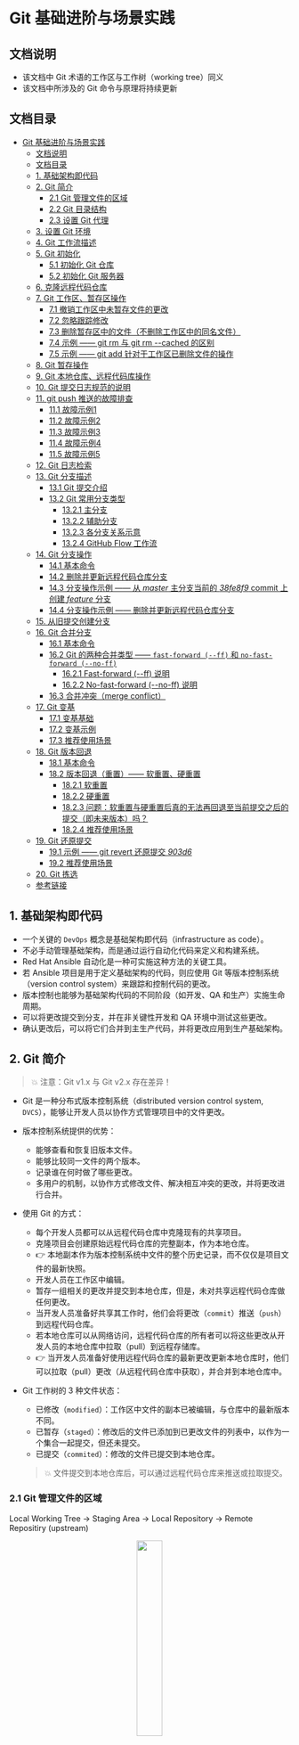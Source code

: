 # Git 基础进阶与场景实践

## 文档说明

- 该文档中 Git 术语的工作区与工作树（working tree）同义
- 该文档中所涉及的 Git 命令与原理将持续更新

## 文档目录

- [Git 基础进阶与场景实践](#git-基础进阶与场景实践)
  - [文档说明](#文档说明)
  - [文档目录](#文档目录)
  - [1. 基础架构即代码](#1-基础架构即代码)
  - [2. Git 简介](#2-git-简介)
    - [2.1 Git 管理文件的区域](#21-git-管理文件的区域)
    - [2.2 Git 目录结构](#22-git-目录结构)
    - [2.3 设置 Git 代理](#23-设置-git-代理)
  - [3. 设置 Git 环境](#3-设置-git-环境)
  - [4. Git 工作流描述](#4-git-工作流描述)
  - [5. Git 初始化](#5-git-初始化)
    - [5.1 初始化 Git 仓库](#51-初始化-git-仓库)
    - [5.2 初始化 Git 服务器](#52-初始化-git-服务器)
  - [6. 克隆远程代码仓库](#6-克隆远程代码仓库)
  - [7. Git 工作区、暂存区操作](#7-git-工作区暂存区操作)
    - [7.1 撤销工作区中未暂存文件的更改](#71-撤销工作区中未暂存文件的更改)
    - [7.2 忽略跟踪修改](#72-忽略跟踪修改)
    - [7.3 删除暂存区中的文件（不删除工作区中的同名文件）](#73-删除暂存区中的文件不删除工作区中的同名文件)
    - [7.4 示例 —— git rm 与 git rm --cached 的区别](#74-示例--git-rm-与-git-rm---cached-的区别)
    - [7.5 示例 —— git add 针对于工作区已删除文件的操作](#75-示例--git-add-针对于工作区已删除文件的操作)
  - [8. Git 暂存操作](#8-git-暂存操作)
  - [9. Git 本地仓库、远程代码库操作](#9-git-本地仓库远程代码库操作)
  - [10. Git 提交日志规范的说明](#10-git-提交日志规范的说明)
  - [11. git push 推送的故障排查](#11-git-push-推送的故障排查)
    - [11.1 故障示例1](#111-故障示例1)
    - [11.2 故障示例2](#112-故障示例2)
    - [11.3 故障示例3](#113-故障示例3)
    - [11.4 故障示例4](#114-故障示例4)
    - [11.5 故障示例5](#115-故障示例5)
  - [12. Git 日志检索](#12-git-日志检索)
  - [13. Git 分支描述](#13-git-分支描述)
    - [13.1 Git 提交介绍](#131-git-提交介绍)
    - [13.2 Git 常用分支类型](#132-git-常用分支类型)
      - [13.2.1 主分支](#1321-主分支)
      - [13.2.2 辅助分支](#1322-辅助分支)
      - [13.2.3 各分支关系示意](#1323-各分支关系示意)
      - [13.2.4 GitHub Flow 工作流](#1324-github-flow-工作流)
  - [14. Git 分支操作](#14-git-分支操作)
    - [14.1 基本命令](#141-基本命令)
    - [14.2 删除并更新远程代码仓库分支](#142-删除并更新远程代码仓库分支)
    - [14.3 分支操作示例 —— 从 *master* 主分支当前的 *38fe8f9* commit 上创建 *feature* 分支](#143-分支操作示例--从-master-主分支当前的-38fe8f9-commit-上创建-feature-分支)
    - [14.4 分支操作示例 —— 删除并更新远程代码仓库分支](#144-分支操作示例--删除并更新远程代码仓库分支)
  - [15. 从旧提交创建分支](#15-从旧提交创建分支)
  - [16. Git 合并分支](#16-git-合并分支)
    - [16.1 基本命令](#161-基本命令)
    - [16.2 Git 的两种合并类型 —— `fast-forward (--ff)` 和 `no-fast-forward (--no-ff)`](#162-git-的两种合并类型--fast-forward---ff-和-no-fast-forward---no-ff)
      - [16.2.1 Fast-forward (--ff) 说明](#1621-fast-forward---ff-说明)
      - [16.2.2 No-fast-forward (--no-ff) 说明](#1622-no-fast-forward---no-ff-说明)
    - [16.3 合并冲突（merge conflict）](#163-合并冲突merge-conflict)
  - [17. Git 变基](#17-git-变基)
    - [17.1 变基基础](#171-变基基础)
    - [17.2 变基示例](#172-变基示例)
    - [17.3 推荐使用场景](#173-推荐使用场景)
  - [18. Git 版本回退](#18-git-版本回退)
    - [18.1 基本命令](#181-基本命令)
    - [18.2 版本回退（重置）—— 软重置、硬重置](#182-版本回退重置-软重置硬重置)
      - [18.2.1 软重置](#1821-软重置)
      - [18.2.2 硬重置](#1822-硬重置)
      - [18.2.3 问题：软重置与硬重置后真的无法再回退至当前提交之后的提交（即未来版本）吗？](#1823-问题软重置与硬重置后真的无法再回退至当前提交之后的提交即未来版本吗)
      - [18.2.4 推荐使用场景](#1824-推荐使用场景)
  - [19. Git 还原提交](#19-git-还原提交)
    - [19.1 示例 —— git revert 还原提交 *903d6*](#191-示例--git-revert-还原提交-903d6)
    - [19.2 推荐使用场景](#192-推荐使用场景)
  - [20. Git 拣选](#20-git-拣选)
  - [参考链接](#参考链接)

## 1. 基础架构即代码

- 一个关键的 `DevOps` 概念是基础架构即代码（infrastructure as code）。
- 不必手动管理基础架构，而是通过运行自动化代码来定义和构建系统。
- Red Hat Ansible 自动化是一种可实施这种方法的关键工具。
- 若 Ansible 项目是用于定义基础架构的代码，则应使用 Git 等版本控制系统（version control system）来跟踪和控制代码的更改。
- 版本控制也能够为基础架构代码的不同阶段（如开发、QA 和生产）实施生命周期。
- 可以将更改提交到分支，并在非关键性开发和 QA 环境中测试这些更改。
- 确认更改后，可以将它们合并到主生产代码，并将更改应用到生产基础架构。

## 2. Git 简介

> 💥 注意：Git v1.x 与 Git v2.x 存在差异！

- Git 是一种分布式版本控制系统（distributed version control system, `DVCS`），能够让开发人员以协作方式管理项目中的文件更改。
- 版本控制系统提供的优势：
  - 能够查看和恢复旧版本文件。
  - 能够比较同一文件的两个版本。
  - 记录谁在何时做了哪些更改。
  - 多用户的机制，以协作方式修改文件、解决相互冲突的更改，并将更改进行合并。
- 使用 Git 的方式：
  - 每个开发⼈员都可以从远程代码仓库中克隆现有的共享项目。
  - 克隆项目会创建原始远程代码仓库的完整副本，作为本地仓库。
  - 👉 本地副本作为版本控制系统中文件的整个历史记录，而不仅仅是项目文件的最新快照。
  - 开发人员在工作区中编辑。
  - 暂存一组相关的更改并提交到本地仓库，但是，未对共享远程代码仓库做任何更改。
  - 当开发⼈员准备好共享其工作时，他们会将更改（`commit`）推送（`push`）到远程代码仓库。
  - 若本地仓库可以从网络访问，远程代码仓库的所有者可以将这些更改从开发⼈员的本地仓库中拉取（pull）到远程存储库。
  - 👉 当开发人员准备好使用远程代码仓库的最新更改更新本地仓库时，他们可以拉取（pull）更改（从远程代码仓库中获取），并合并到本地仓库中。
- Git 工作树的 3 种文件状态：
  - 已修改（`modified`）：工作区中文件的副本已被编辑，与仓库中的最新版本不同。
  - 已暂存（`staged`）：修改后的文件已添加到已更改文件的列表中，以作为一个集合一起提交，但还未提交。
  - 已提交（`commited`）：修改的文件已提交到本地仓库。
  
  > 💥 文件提交到本地仓库后，可以通过远程代码仓库来推送或拉取提交。

### 2.1 Git 管理文件的区域
  
  Local Working Tree -> Staging Area -> Local Repository -> Remote Repositiry (upstream)
  
  <center><img src="images/git-manage-files-foue-areas.png" style="width:30%"></center>

### 2.2 Git 目录结构
  
  ```bash
  $ mkdir -p gitlab-data/demoGit && cd gitlab-data/demoGit
  $ git init
  # 初始化本地 git 仓库
  $ tree -a .
  .
  └── .git    # 本地 git 仓库实体（暂存区、本地仓库）
      ├── branches
      ├── config    # git 配置文件：由 git config --global 命令更改
      ├── description    # 项目描述信息
      ├── HEAD    # 标记当前工作区的所在分支（分支指针文件）
      ├── hooks
      │   ├── applypatch-msg.sample
      │   ├── commit-msg.sample
      │   ├── post-update.sample
      │   ├── pre-applypatch.sample
      │   ├── pre-commit.sample
      │   ├── prepare-commit-msg.sample
      │   ├── pre-push.sample
      │   ├── pre-rebase.sample
      │   └── update.sample
      ├── info
      │   └── exclude
      ├── objects    # 用于本地仓库存放对象文件与文件快照，称为仓库（repository）。
      │   ├── info
      │   └── pack
      └── refs    # 存放分支、标签文件与远程代码仓库。
          ├── heads
          └── tags
  # index：索引文件，即暂存区（staging area），由 git add 命令修改。
  # logs：refs 的历史记录，如 HEAD、master 分支与 origin/master 分支等。
  
  10 directories, 13 files
  ```

### 2.3 设置 Git 代理

- 由于国内特殊的网络环境，使用 Git 与 GitHub 交互时经常会出现无法访问或访问超时的现象。因此，可配置 Git 代理解决此问题。
- 设置 Git 代理需使用魔法上网，请确保自身的魔法可正常使用。
- 笔者的开发环境中宿主机为 Windows 10，使用 VMware 运行 RHEL8.5 虚拟机环境。Windows 中的魔法使用 Clash 实现，其转发的端口为 `7890`。开发环境位于虚拟机中，需对其中的 Git 设置代理，设置步骤如下所示：
  - Clash 打开 7890 端口：

    <center><img src="images/open-clash-port-7890.png" style="width:80%"></center>
  
  - Windows 防火墙放行 Clash 应用：

    <center><img src="images/firewall-allow-clash.png" style="width:80%"></center>
  
  - 虚拟机中由于使用 SSH 远程连接认证 GitHub 中的私有仓库，需在 `$HOME/.ssh/config` 配置文件中添加红框中的参数，而 Git 代理依赖 `nc` 程序，应预安装 `nmap-ncat` 软件包(此处未使用 HTTPS 方式进行认证)：

    <center><img src="images/ssh-client-add-git-proxy.png" style="width:80%"></center>

    以上 `--proxy` 参数中指定的 IPv4 地址只需将其替换为自身环境中 Clash 所在节点的 IPv4 地址即可，若未使用默认的 7890 端口需自行定义。
  - SSH 客户端配置完成后，进一步运行 git config 命令，以满足 git pull 或 push 命令时的代理。

    <center><img src="images/git-add-proxy.png" style="width:80%"></center>

## 3. 设置 Git 环境

- 由于 Git 用户经常与多个贡献者一起修改项目，Git 会在每一次提交时记录用户的名称和电子邮件地址。
- 这些值可以在项目级别上定义，但也可为用户设置全局默认值。
- `git config --global` 命令可管理用户参与的所有 Git 项目的默认设置，将设置保存到运行 git 命令用户的 `~/.gitconfig` 文件中。
  
  ```bash
  $ man git-config
  # 查看 git config 的配置详细信息
  
  $ git config --global user.name "<git_developer_name>"
  $ git config --global user.email "<git_developer_email>"
  # 配置 git 用户名与对应的邮箱，默认情况下，user、author 与 committer 相同。
  # 注意：
  #   1. 若未特别指定，与 author.name、author.email、committer.name 或 committer.email 一致。 
  #   2. 可手动配置上述参数以区分不同的名字与邮箱
  # 在每次推送代码至远程代码仓库后将在仓库中可见该用户信息
  
  $ git config --global credential.<remote_git_repository_url>.username <username>
  # 使用远程代码仓库中指定 git 用户的认证凭据
  $ git config --global credential.helper cache --timeout=<seconds>
  # 在指定的超时时间内使用指定 git 用户的认证缓存
  # 注意：该认证的 git 用户可推送本地仓库的代码至远程代码仓库，该远程库可不属于该 git 用户。

  # 如下示例：
  $ git config --global credential.https://github.com.username alberthua-perl
  $ git config --global credential.helper cache [--timeout=7200]
  # 缓存用户所有访问代码仓库的认证凭据（token），首次认证后，再次 commit 无需输入凭据。
  # --timeout 选项指定 token 过期时间（秒）
  # 该 token 可为常用的 GitHub Personal access tokens，需提前于 GitHub 配置。
  $ git credential-cache exit
  # 清除用户认证凭据缓存
  # 注意：
  #   --global 选项作用于 Git 全局设置，也可单独在代码库的 .git/config 文件中指定
  #   token，以独立地在代码库使用 token 进行用户的认证。可参考下文 "Git 工作流 示例5"。
  
  $ git config --global color.ui true
  $ git config --global push.default simple
  # 定义 simple 的推送方式
  $ git config --global alias.st status
  # 示例：将 status 子命令别名为 st（其他子命令可使用类似方法）

  $ git config --global init.defaultBranch <branch_name>
  # 设置默认初始化的分支名称
  $ git config --global init.defaultBranch main
  # 设置默认初始化的分支名称为 main，有些源代码仓库的默认分支为 master。

  $ git config --global core.quotepath false
  # 默认情况下，Git 以八进制显示文件或目录的路径，对于中文名称不友好。因此，关闭这种引用方式，可显示中文路径名称。
  
  $ git config --global -l
  # 查看 git 全局配置信息
  $ cat ~/.gitconfig
  # 查看 git 开发者配置的全局信息（作用于所有参与的项目）
  
  # 注意：
  #   1. $ git config --global --edit：直接进入 Vim 编辑 ~/.gitconfig 文件
  #   2. Git 局部设置只需去除 --global 选项即可
  ```

  <center><img src="images/git-config-user-info.png" style="width:80%"></center>
  
  👨‍🏫 示例：使用 git config 的 `credential` 配置参数，在推送本地仓库代码至远程代码仓库时，可能需要输入远程代码仓库中指定 git 用户的密码作为认证凭据，并且该远程仓库可能属于另一 git 用户所有，如下所示：

  👉 使用 `student` 用户推送本地仓库代码

  <center><img src="images/git-config-credential.jpg" style="width:80%"></center>
  
  <center><img src="images/git-config-credential-gitlab-1.jpg" style="width:80%"></center>
  
  👉 该 GitLab 仓库属于名为 `git` 的用户，仓库状态为 `public` 状态。
  
  <center><img src="images/git-config-credential-gitlab-2.jpg" style="width:80%"></center>

- git 软件包附带的 `git-prompt.sh` 脚本可报告工作树状态。
- 使用该脚本修改 shell 提示符，将以下行添加到 `~/.bashrc` 文件中，如下所示：
  
  ```bash
  $ vim ~/.bashrc
    source /usr/share/git-core/contrib/completion/git-prompt.sh
    export GIT_PS1_SHOWDIRTYSTATE=true
    export GIT_PS1_SHOWUNTRACKEDFILES=true
    export PS1='[\u@\h \W$(declare -F __git_ps1 &>/dev/null && __git_ps1 " (%s)")]\$ '
  ```

- 若当前目录位于 Git 工作区中，则工作区的当前 Git 分支的名称将显示在圆括号中。
- 若未在工作区中提交的未跟踪、已修改或已暂存的文件，则提示符显示内容如下：
  - `(branch #)`：新创建并初始化的本地仓库
  - `(branch *)`：跟踪的文件已被修改
  - `(branch +)`：跟踪的文件已被修改且使用 git add 存放至暂存区
  - `(branch %)`：在工作区中存在未跟踪的文件
  
  > 👉 未跟踪文件（untracked file）：工作区中修改（modified）且未暂存的文件
  
  - 上述提示符标记可能相互结合，形如 `(branch *+)`。
  
  > 👉 除了使用 git-prompt.sh 脚本设置 PS1 环境变量外，也可使用如 `oh-my-bash` 等 shell 命令行配置工具更改 theme 以获得不同的 PS1 环境变量的样式。
  >
  > <center><img src="images/oh-my-bash-ps1.jpg" style="width:80%"></center>

## 4. Git 工作流描述

- Git 工作流涉及工作区、暂存区、本地仓库与远程代码仓库的相互协作。
- 开发人员工作过程中，会在当前项目的工作区中创建新文件、修改现有的文件，使工作区变为 `dirty` 状态。
- 🚀 Git 目录结构与 Git 命令对应关系：
  
  <center><img src="images/git-workflow-1.png" style="width:80%"></center>

  <center><img src="images/git-workflow-2.png" style="width:80%"></center>

## 5. Git 初始化

### 5.1 初始化 Git 仓库

```bash
$ man 7 gittutorial
# 查看 git 命令的详细使用指导

$ git init
# 初始化新的私有仓库，该方式不创建远程代码仓库。
```

<center><img src="images/git-init-clone.png"></center>

### 5.2 初始化 Git 服务器

```bash
$ sudo dnf install -y git
$ sudo useradd git
$ sudo sh -c 'echo "<password> | passwd --stdin git"'
$ su - git
$ mkdir <repo_name>.git
$ cd <repo_name>.git
$ git init --bare [--shared=true]
# 初始化 Git 服务器并创建裸机仓库
# --shared 选项：共享仓库，可被相同组中的用户共享。
# 注意：
#   1. 裸机仓库没有本地工作区。
#   2. Git 服务器通常包含裸机仓库，因为服务器中不需要工作区。
#   3. 当开发人员创建仓库的本地副本时，他们通常需要工作区来进行本地更改，此外
#      还必须设置服务器，以便用户使用 HTTPS 或 SSH 协议来克隆、拉取和推送到仓库。

### Git 客户端测试 ###
$ git clone git@192.168.110.186:/home/git/gittest
# 克隆 Git 服务端仓库
Cloning into 'gittest'...
git@192.168.110.186's password:
warning: You appear to have cloned an empty repository.

$ cd gittest/
$ echo "hello world!" > README.md
$ git add .
$ git commit -m "Init gittest repo"
$ git push origin master
git@192.168.110.186's password:
Enumerating objects: 3, done.
Counting objects: 100% (3/3), done.
Writing objects: 100% (3/3), 225 bytes | 225.00 KiB/s, done.
Total 3 (delta 0), reused 0 (delta 0), pack-reused 0 (from 0)
To 192.168.110.186:/home/git/gittest
 * [new branch]      master -> master
# 推送更改的文件
```

## 6. 克隆远程代码仓库

```bash
$ git clone git@github.com:Alberthua-Perl/kani.git [--branch <remote_branch>]
# 克隆 GitHub 远程代码仓库至本地仓库
# --branch 选项：指定远程代码仓库中的分支
$ git clone git@gitlab.lab.example.com:devuser/do447-course-demo.git
# 克隆 GitLab 远程代码库至本地当前目录中同名的代码库目录

$ git clone <repository_url> <destination_dir>
# 克隆远程代码仓库至本地指定的目录中
```

## 7. Git 工作区、暂存区操作

```bash
$ git status
# 查看当前分支的 Git 工作区、暂存区的状态
```

### 7.1 撤销工作区中未暂存文件的更改

```bash
$ git checkout -- <file>
# 注意：该文件未暂存至暂存区只在工作区中发生改变
* $ git restore <file>
* # 该命令在高版本 Git 中可使用与上述命令效果相同，但该命令处于实验阶段！
```

### 7.2 忽略跟踪修改

```bash
# 方式 1：
$ touch /path/to/project/.gitignore
# 本地工作目录中创建 .gitignore 文件，该文件中指定的文件不被跟踪至暂存区。
#
# 方式 2：
$ git update-index --assume-unchanged <file>
# 忽略对指定文件的跟踪修改，即使使用 git add -f 命令也无法跟踪与暂存。
$ git update-index --no-assume-unchanged <file>
# 取消忽略对指定文件的跟踪修改
# 注意：
#   使用以上方式的几种场景：
#   1. 避免冲突：当在一个多人协作的项目中工作时，可能会遇到文件被其他人修改的情况。
#      如果不想处理这些冲突，可以使用这个命令来避免它们。
#   2. 忽略特定文件的更改：有时候，可能想要提交其他文件，但不想提交某些特定的文件。
#   3. 临时忽略文件：在某些情况下，可能需要临时忽略文件的更改，比如在修复一个问题时，
#      不希望这些更改被提交。

$ git add <file>
# 暂存指定文件至暂存区中
$ git add --all <dir>
# 将指定目录中的文件添加入暂存区
$ git add --all
# 暂存所有文件至暂存区中

# 最佳实践：
#   1. 在下一次提交时，仅会将暂存到暂存区的文件保存到本地仓库中。
#   2. 若用户同时处理两个更改，则可以将文件组织到两个提交中，以更好地跟踪更改。
#   3. 先暂存并提交其中一组更改，然后暂存和提交其余的更改。
```

### 7.3 删除暂存区中的文件（不删除工作区中的同名文件）

```bash
$ git restore --staged <file>
# 撤销暂存区中的跟踪文件（不将文件添加至未跟踪列表中）
$ git reset HEAD <file>
# 该命令与上述命令具有相同的作用
# 注意：暂存区中的文件被删除，工作区中的文件状态变为 modified。

$ git rm -r --cached [<file>|<dir>]
# 撤销暂存区中的文件并将其添加至未跟踪列表中
# 执行以上命令后需注意以下状态变化：
#   1. 暂存区中的文件状态：deleted
#   2. 暂存区状态：Changes to be committed
#   3. 工作区中的文件状态：Untracked

$ git rm --force --cache <file>
# 若工作区与暂存区中的同名文件内容发生变化，将删除暂存区中的文件，不删除工作区中的
# 同名文件，内容为工作区中文件的更改。
$ git rm --force <file>
# 同时删除工作区与暂存区中的同名文件
```

### 7.4 示例 —— git rm 与 git rm --cached 的区别

<center><img src="images/git-rm-working-tree-and-staged.jpg" style="width:80%"></center>

<center><img src="images/git-rm-f-cached-staged.jpg" style="width:80%"></center>

### 7.5 示例 —— git add 针对于工作区已删除文件的操作

由于工作区中将已提交至本地仓库的文件删除，该文件进入未跟踪的状态（`untracked`），若要跟踪该已删除的文件可使用 `git add --all <pathspec>` 将其添加至暂存区中，待 commit 提交至本地仓库。

<center><img src="images/git-add-removed-file-in-working-tree.jpg" style="width:80%"></center>

## 8. Git 暂存操作

由于当前活动分支上还存在未暂存的或未提交的文件，在切换至其他分支时将出现如下报错（切换至其他分支时文件的修改将被覆盖）：

<center><img src="images/git-stash-checkout-error.png" style="width:80%"></center>

因此，可通过当前活动分支中的暂存操作解决，即暂存当前活动分支中的修改，切换至其他分支完成提交后，再恢复暂存继续修改即可。

```bash
$ git stash
# 暂存当前活动分支中的修改
$ git stash list
# 查看当前活动分支中的暂存列表
$ git stash apply
# 恢复当前活动分支中的最近一次暂存
$ git stash pop
# 恢复当前活动分支中的暂存并删除暂存记录
$ git stash drop stash@{n}
# 移除当前活动分支中的指定暂存
```

## 9. Git 本地仓库、远程代码库操作

```bash
$ git commit -m "<commit_message>"
# 提交暂存区的文件至本地仓库中
$ git commit -a
# 一次性将修改的文件暂存、提交至本地仓库，但新创建的文件（未跟踪）不可使用。
# commit 提交请见下文 "Git 提交日志规范的说明"

$ git commit --amend -m "<commit_message>"
# 生成一个新的提交对象，替换掉上一次提交产生的提交对象。
# 这时如果暂存区有发生变化的文件，会一起提交到仓库。所以，--amend 选项不仅可以修改提交信息，
# 还可以整个把上一次提交替换掉。

$ git remove -v
# 查看追踪的远程代码库集合
$ git remote add <remote_name> <repository_url>
# 新增追踪的远程代码库
$ git remote add origin git@gitlab.lab.example.com:devuser/haproxy-lamp.git
# 添加远程代码仓库 URL 至 .git/config 文件中
# 注意：
#   1. 在追踪的远程代码库集合中，首个 remote 名称建议为 origin。
#   2. 追踪的远程代码库集合中可自定义 remote 名称且互不相同

$ git remote set-url origin git@github.com:Alberthua-Perl/tech-docs.git
# 更改 .git/config 文件中的原始远程代码仓库 URL
# 远程 origin 仓库通常是指最初克隆的 Git 仓库

$ git fetch
# 只从远程代码仓库中拉取最新的提交（即下载最新的提交数据）
$ git pull [<remote_name>] [<branch_name>]
# 从远程代码仓库中拉取最新的提交，并将更新合并到本地分支，以及合并到工作区中。
# 注意：
#   1. 应经常运行此命令，从而获得其他⼈对远程代码仓库中项目作出的最新更改。
#   2. git pull 实际上是两个命令合成了一个：git fetch 和 git merge。
#   3. 当从来源拉取修改时，首先是像 git fetch 那样取回所有数据，然后最新的修改会自动合并
#      到本地分支中。

$ git push [-u|--set-upstream] origin <branch_name>
# 推送本地仓库做出的更改至远程代码仓库的分支中
# --set-upstream 选项：关联本地分支与远程代码库分支（首次推送本地分支至远程必须使用）
$ git push -f origin <branch_name>
# 强制推送本地仓库至远程代码仓库中
# 使用场景示例：由于版本回退本地仓库中的提交比远程代码库中旧，此时推送将报错，使用如上命令
# 强制推送即可。
$ git push --delete origin <branch_name>
# 删除远程代码仓库中的分支
```

<center><img src="images/git-add-commit.png" style="width:80%"></center>

<center><img src="images/git-fetch.gif" style="width:80%"></center>

<center><img src="images/git-pull.gif" style="width:80%"></center>

<center><img src="images/git-pull-push.png" style="width:80%"></center>

## 10. Git 提交日志规范的说明

- 在一个团队协作的项目中，开发人员需要经常提交一些代码去修复 bug 或者实现新的 feature。而项目中的文件和实现什么功能、解决什么问题都会渐渐淡忘，最后需要浪费时间去阅读代码。但是好的日志规范 `commit messages` 编写有帮助到我们，它也反映了一个开发人员是否是良好的协作者。
- commit messages 要求：
  - 所有提交必须有注释，内容必须简洁明了地描述本次提交涵盖了哪些内容。严禁注释内容过于简单或不能明确表达提交内容！
  - 合理控制提交内容的颗粒度，一次提交含一个独立功能点。严禁一次提交涵盖多个功能项。
  - 正确为每个项目设置 Git 提交用到的 user.name 和 user.email 信息，不可随意设置以影响无法正确识别。
- 编写良好的 commit messages 可以达到 3 个重要的目的：
  - 加快 review 的流程
  - 帮助我们编写良好的版本发布日志
  - 让之后的维护者了解代码里出现特定变化和 feature 被添加的原因
- 目前，社区有多种 commit message 的写法规范。来自 `Angular` 规范是目前使用最广的写法，比较合理和系统化。
- commit messages 的基本语法：
  当前业界应用的比较广泛的是 [Angular Git Commit Guidelines](https://github.com/angular/angular.js/blob/master/DEVELOPERS.md#-git-commit-guidelines)
  
  ```html
  <type>(<scope>): <subject>
  <BLANK LINE>
  <body>
  <BLANK LINE>
  <footer>
  ```
  
  ```xml
  # 标题行：50 个字符以内，描述主要变更内容。
  #
  # 主体内容：更详细地说明文本，建议 72 个字符以内。需要描述的信息包括:
  #
  # * 为什么这个变更是必须的? 它可能是用来修复一个 bug，增加一个 feature，提升性能、可靠性、稳定性等等。
  # * 它如何解决这个问题? 具体描述解决问题的步骤
  # * 是否存在副作用、风险?
  #
  # 如果需要的化可以添加一个链接到 issue 地址或者其它文档
  ```
  
  1️⃣ type：本次 commit 的类型，如 bugfix、docs、style 等。
  - feat：添加新特性
  - fix：修复 bug
  - docs：仅仅修改了文档
  - style：仅仅修改了空格、格式缩进、逗号等等，不改变代码逻辑。
  - refactor：代码重构，没有加新功能或者修复 bug。
  - perf：增加代码进行性能测试
  - test：增加测试用例
  - chore：改变构建流程、或者增加依赖库、工具等

  2️⃣ scope：本次 commit 波及的范围

  3️⃣ subject：简明扼要地阐述本次 commit 的主旨，在原文中特意强调了几点：
  - 使用祈使句
  - 首字母不要大写
  - 结尾无需添加标点

  4️⃣ body：同样使用祈使句，在主体内容中需要详细描述本次 commit，比如此次变更的动机，如需换行，则使用 `|`。
  
  5️⃣ footer：描述下与之关联的 issue 或 break change

## 11. git push 推送的故障排查

### 11.1 故障示例1

远程代码仓库的分支中已存在其他开发者提交的新代码，而在本地工作区与本地仓库中无这些更新，因此本地仓库推送更新的代码至远程代码仓库的分支中时会由于两者的状态不一致而产生冲突（`conflict`），此时可将远程的更新拉取（`pull`）至本地工作区与本地仓库，同步两者的状态后即可重新推送，如下所示：

<center><img src="images/git-push-error-resolv-1.jpg" style="width:80%"></center>

<center><img src="images/git-push-error-resolv-2.jpg" style="width:80%"></center>

### 11.2 故障示例2

本地工作区新建并切换至新分支，将代码更新提交至本地仓库中，但该工作区中的 `origin` 远程代码仓库中还未创建该分支，依然指向原先的远程分支，因此，若不使用 `-u` 或 `--set-upstream` 选项的话，将无法将本地仓库的新分支与远程分支关联，使用该选项后可推送成功。
💥 远程代码仓库中的分支无需手动创建，使用上述选项后将自动创建！

<center><img src="images/git-push-set-upstream-branch.jpg" style="width:80%"></center>

### 11.3 故障示例3

将本地未初始化的代码目录推送至远程代码仓库时，必须先在远程代码仓库上创建仓库，再对本地目录执行 `git init` 初始化，且需进行 `git commit` 提交后再推送至远程代码仓库，若不执行 commit 操作，报错如下：

```bash
$ git init
Initialized empty Git repository in /home/sysadmin/haproxy-lamp/.git/
$ git remote add origin git@gitlab.domain12.example.com:devuser/haproxy-lamp.git
# 添加远程代码仓库 URL
$ git push -u origin master
error: src refspec master does not match any.
error: failed to push some refs to 'git@gitlab.domain12.example.com:devuser/haproxy-lamp.git'
# 此时本地仓库为初始化状态，需将工作区的更新提交至本地仓库。
$ git add .
$ git commit -m "Initial commit"
[master (root-commit) 7c0d5e6] Initial commit
 17 files changed, 1376 insertions(+)
 create mode 100644 README.md
 create mode 100644 ansible.cfg
 create mode 100644 deploy.log
 create mode 100644 group_vars/haproxy
 create mode 100644 group_vars/mariadb
 create mode 100644 inventory
 create mode 100644 roles/apache-php/tasks/main.yaml
 create mode 100644 roles/apache-php/templates/index.php.j2
 create mode 100644 roles/base/files/CentOS-Base.repo
 create mode 100644 roles/base/files/epel.repo
 create mode 100644 roles/base/tasks/main.yml
 create mode 100644 roles/haproxy/handlers/main.yaml
 create mode 100644 roles/haproxy/tasks/main.yaml
 create mode 100644 roles/haproxy/templates/haproxy.cfg.j2
 create mode 100644 roles/mariadb/handlers/main.yaml
 create mode 100644 roles/mariadb/tasks/main.yaml
 create mode 100644 site.yaml
$ git push -u origin master
Enumerating objects: 34, done.
Counting objects: 100% (34/34), done.
Delta compression using up to 4 threads.
Compressing objects: 100% (25/25), done.
Writing objects: 100% (34/34), 14.84 KiB | 4.95 MiB/s, done.
Total 34 (delta 0), reused 0 (delta 0)
To gitlab.domain12.example.com:devuser/haproxy-lamp.git
 * [new branch]      master -> master
Branch 'master' set up to track remote branch 'master' from 'origin'.
```

### 11.4 故障示例4

在使用 `GitHub Personal Access Token` 推送代码至远程代码仓库时，显示如下 WARNING 信息，虽然不影响代码的推送，但是任需将其排除：

```bash
$ git push

(gnome-ssh-askpass:7218): Gtk-WARNING **: 04:16:33.711: cannot open display: 
error: unable to read askpass response from '/usr/libexec/openssh/gnome-ssh-askpass'
Username for 'https://github.com': 
```

可执行如下命令重置 `SSH_ASKPASS` 环境变量加以解决：

```bash
$ echo "unset SSH_ASKPASS" >> $HOME/.bashrc
$ source $HOME/.bashrc
```

### 11.5 故障示例5

若不使用 SSH 的方式认证登录 GitHub，以 `GitHub Personal Access Token` 认证登录的话，可单独在代码库 `.git/config` 文件的 `[remote "origin"]` 部分中更新如下配置：

```bash
[remote "origin"]
        url = https://<git_username>:<access_token>@github.com/<git_username>/<project_name>.git
        fetch = +refs/heads/*:refs/remotes/origin/*
```

## 12. Git 日志检索

- 版本控制系统的部分要点是跟踪提交日志记录。
- 每个提交都由提交哈希（commit hash）来标识。
  
  ```bash
  $ git log
  # 查看当前分支及其祖先分支的提交日志
  $ git log --since=[2.days|3.weeks|1.months|1.years]
  # 查看过去2天、3周、1月、1年的提交日志
  $ git log --all --grep="<keyword>"
  # 在所有提交日志中搜索具有指定关键字的日志记录
  $ git log --author="<author_name>"
  # 查询指定提交人的日志记录
  $ git log [--all] --oneline --abbrev --graph
  # 使用 7 位提交哈希值以图形化分支的方式显示全部分支提交日志记录
  # 查看当前活动分支的提交日志记录不使用 --all 选项
  
  $ git log -p -2
  # 查看最近两次提交的详细信息（包括以 diff 形式比较提交前后的变化等）
  $ git log --stat
  # 查看提交的简要修改状态
  $ git log <branch1>..<branch2>
  # 查看两个分支间的提交日志记录
  $ git log main..<brance1>
  # 查看 main 主分支与指定分支间的提交日志记录
  
  $ git log --pretty=oneline
    8936873bed36682b6885e61b8c76d761810a6179 (HEAD -> dev, origin/dev) Update README.md
    40cfa07c01887ceb1e86452e710e6d7621251f1e Update README.md
    38fe8f9b7212747a2603f79f48b14d705edc4aca (origin/master, master) Update README.md
    815f7de68ea026703384d7e40b7ce41d558c01a2 Update ansible.cfg
    cde250bc8f33e1e8477befd9d213107f6ad90bf3 Add http_restful_api_filter.yml
    2cddbdfa1c79a0b84fbfe5d433af80c57da8e592 Init commit
  # 查看 dev 分支及 master 原分支的单行提交日志记录
  $ git log --pretty=oneline -5
  # 查看当前分支及其原分支的最近 5 次单行提交日志记录
  $ git log --pretty=full
  # 查看提交日志（包括 Author 与 Commit）
  $ git log --pretty=short
  # 查看提交日志（包括 Author）
  
  $ git blame <file>
  # 查看指定文件修改的提交者、时间戳与每一行的上一次修改记录
  
  $ git show [<commit_hash>|<tag>]
  # 查看指定提交的更改内容（或指定 tag 的详细信息）
  # 注意：若直接使用 git show 即查看最新的提交信息，并可返回与前一个版本中的差异！
  
  $ git branch -v
    * dev  d8e93eb Update README.md in dev branch
      main 4161e95 Init corejava1
  # 查看所有分支的最后一次提交日志
  
  $ git diff
  # 比较当前工作目录与更改前的差异
  $ git diff --staged
  # 比较当前暂存区与上一次提交之间的差异
  
  $ git diff <commit_hash1> <commit_hash2>
  # 比较两个提交之间的更改差异
  $ git diff main..test
  # 比较 main 分支与 test 分支之间的差异
  ```
  
  <center><img src="images/git-log-commit-info.png" style="width:80%"></center>

  <center><img src="images/git-show-example.png" style="width:80%"></center>

- 命令中不需要输入完整的哈希，只需其中的足够部分来唯一标识仓库中的特定提交。
- 这些哈希还可用于恢复到之前的提交，或者查看版本控制系统的历史记录。

## 13. Git 分支描述

### 13.1 Git 提交介绍

Git 提交（commit）包含 Git 为仓库创建和处理整个历史记录所需的全部信息，具体包括：

- 提交的唯一 `ID`，采用 `40` 位 `十六进制` 字符串格式，是提交内容的 `SHA-1` 哈希。
- 更改的仓库文件的列表，以及对每个文件的确切更改。
- 更改可以是行的增减、重命名或删除。
- ✨ 父级提交的 ID，即在应用当前提交更改之前定义仓库状态的提交的 ID。
- 提交的作者和创建者（或提交者）。
- 提交中还包含一个 `HEAD` 引用列表（a list of references）。

🚀 Git 中 `HEAD` 的说明：HEAD 是当前活动分支引用的指针，它总是指向某次提交，默认是上一次的提交。这表示 HEAD 将是下一次提交的父结点。通常，可以把 HEAD 看做上一次提交的快照。当然 HEAD 的指向是可以改变的，比如可指向提交（`commit`）、标签（`tag`）或分支（`branch`）等。
  
<center><img src="images/git-head-log.jpg" style="width:80%"></center>

若在工作区中进行更改，使用 git add 命令进行暂存，并使用 git commit 命令进行提交，则将创建一个新的提交，以最新的提交作为其父项，并且 `HEAD` 将转为指向新的提交。

Git Flow 有主分支和辅助分支两类分支，通常主分支也被称为长期分支。

- 主分支用于组织与软件开发、部署相关的活动
  - 主分支是所有开发活动的核心分支。
  - 所有的开发活动产生的输出物最终都会反映到主分支的代码中。
- 辅助分支组织为了解决特定的问题而进行的各种活动

### 13.2 Git 常用分支类型

#### 13.2.1 主分支

- 1️⃣ *`master`* 分支：
  - 一个项目只能有一个 master 分支
  - master 分支存放的是随时可供在生产环境中部署的稳定版本代码
  - 仅在发布新的可供部署的代码时才更新 master 分支上的代码，任何时间都不能直接修改代码。
  - master 分支保存官方发布版本历史，release tag 标识不同的发布版本。
  - 每次更新 master，都需对 master 添加指定格式的 tag，用于发布或回滚。
  - master 分支是保护分支，不可直接 push 到远程仓库 master 分支。
  - master 分支代码只能被 release 分支或 hotfix 分支合并
- 2️⃣ *`develop`* 分支：
  - 一个项目只能有一个 develop 分支
  - develop 分支为开发分支，一般包含正在开发的所有新特性。
  - 始终保持最新完成以及 bug 修复后的代码，一般开发新功能时，feature 分支都是基于 develop 分支下创建的。
  - 开发者在自己的分支上开发完成后，向 develop 分支合并。
  - develop 分支不能与 master 分支直接交互
  - develop 分支衍生出各个 feature 分支
  - develop 分支是保护分支，不可直接 push 到远程仓库 develop 分支。

    > **注意：** 一般来说，选择将 master 分支和 develop 分支作为长期分支，长期分支是不会被删除的，会和项目共存亡。即除非项目不再需要了，否则，这两个分支切出来以后就永远都不允许删除。当然也有一些特例，比如某些公司会将 develop 分支也进行删除，只保留 master 分支。
  
#### 13.2.2 辅助分支

用于组织解决特定问题的各种软件活动的分支。辅助分支主要用于组织软件新功能的并行开发、简化新功能开发代码的跟踪、辅助完成版本发布工作以及对生产代码的缺陷进行紧急修复工作、以及对版本代码的测试。这些分支与主分支不同，通常只会在有限的时间范围内存在。这个有限的时间范围比如说一个开发周期，规定在两个礼拜，那么到了第二个礼拜的最后一天开发周期完成，代码合并，该分支就应该被删除掉。

- 1️⃣ *`feature`* 分支：
  - 命名规则：`feature/*` 或 `feature/JID-N/developerName`
  - develop 分支的功能分支
  - feature 分支使用 develop 分支作为它们的父类分支
  - 以功能为单位从 develop 分支拉一个 feature 分支
  - 每个 feature 分支颗粒要尽量小，以利于快速迭代和避免冲突。
  - 当其中一个 feature 分支完成后，它会合并回 develop 分支。
  - 当一个功能因为各种原因不开发了或者放弃了，这个分支直接废弃，不影响 develop 分支。
  - feature 分支代码可以保存在开发者自己的代码库中而不强制提交到主代码库里
  - feature 分支只与 develop 分支交互，不能与 master 分支直接交互。

  > **说明：**
  >
  > - 如有几个同事同时开发，需要分割成几个小功能，每个人都需要从 develop 中拉出一个 feature 分支，但是每个 feature 颗粒要尽量小，因为它需要我们能尽早 merge 回 develop 分支，否则冲突解决起来就没完没了。
  >
  > - 也正是因为可能多个同事协同开发同一个生命周期的项目的不同功能，因此在这里 feature 分支命名中加入了第二种命名规则，JID-N 表示的是哪个任务 ID 号，developerName 表示开发者名称，用以方便区分是哪个任务下哪个开发者的分支。

- 2️⃣ *`release`* 分支：
  - 命名规则：`release/*`，"*" 以本次发布的版本号为标识。
  - release 分支为预发布分支，主要用来为发布新版的测试、修复做准备。
  - 当需要为发布新版做准备时，从 develop 分支衍生出一个 release 分支。
  - release 分支可以从 develop 分支上指定 commit 派生出（从旧提交创建）
  - release 分支测试通过后，合并到 master 分支并且给 master 标记一个版本号。
  - release 分支一旦建立就将独立，不可再从其他分支 pull 代码。
  - 必须合并回 develop 分支和 master 分支

  > **说明：**
  >
  > - release 分支是为发布新的产品版本而设计的。在这个分支上的代码允许做小的缺陷修正、准备发布版本所需的各项说明信息（版本号、发布时间、编译时间等）。通过在 release 分支上进行这些工作可以让 develop 分支空闲出来以接受新的 feature 分支上的代码提交，进入新的软件开发迭代周期。
  >
  > - 当 develop 分支上的代码已经包含了所有即将发布的版本中所计划包含的软件功能，并且已通过所有测试时，我们就可以考虑准备创建 release 分支了。而所有在当前即将发布的版本之外的业务需求一定要确保不能混到 release 分支之内（避免由此引入一些不可控的系统缺陷）。
  >
  > - 成功地派生了 release 分支，并被赋予版本号之后，develop 分支就可以为 "下一个版本" 服务了。所谓的 "下一个版本" 是在当前即将发布的版本之后发布的版本。版本号的命名可以依据项目定义的版本号命名规则进行。

- 3️⃣ *`hotfix`* 分支：
  - 命名规则：`hotfix/*`
  - 线上出现紧急问题时，如快速给已发布产品修复 bug 或微调功能，以 master 分支为基线，创建 hotfix 分支。
  - 只能从 master 分支指定 tag 版本衍生出来
  - 一旦完成修复 bug，必须合并回 master 分支和 develop 分支。
  - master 被合并后，应该被标记一个新的版本号。
  - hotfix 分支一旦建立就将独立，不可再从其他分支 pull 代码。

  > **说明：**
  >
  > - 除了是计划外创建的以外，hotfix 分支与 release 分支十分相似：都可以产生一个新的可供在生产环境部署的软件版本。
  >
  > - 当生产环境中的软件遇到了异常情况或者发现了严重到必须立即修复的软件缺陷的时候，就需要从 master 分支上指定的 tag 版本派生 hotfix 分支来组织代码的紧急修复工作。
  >
  > - 这样做的显而易见的好处是不会打断正在进行的 develop 分支的开发工作，能够让团队中负责新功能开发的人与负责代码紧急修复的人并行的开展工作。

- 4️⃣ *`bugfix`* 分支：
  - 修补分支：软件发布以后，难免会出现 bug。这时就需要创建一个分支，进行 bug 修补。
  - bugfix 分支是从 master 或 release 分支上面分出来的。修补结束以后，再合并进 master 和 develop 以及 release 对应版本分支。它的命名，可以采用 `fixbug-*`（日期）的形式。

#### 13.2.3 各分支关系示意
  
<center><img src="images/git-branch-workflow.png" style="width:80%"></center>
  
- 主分支 master 和 develop 是保护分支，只能进行合并请求（merge request），均不可直接提交代码。

> **注意：** 合并请求（merge request）是 GitLab 中的合并方式，而拉取请求（pull request）是 GitHub 中的合并方式，两者本质都是合并，只是称呼不同（见文末参考链接）。

- 分支对应的环境：
  
  | 分支类型 | 所在环境 |
  | ----- | ----- |
  | master/hotfix/bugfix | 生产环境（release） |
  | develop | 开发环境（alpha） |
  | release | 预发布（RC）环境 |

#### 13.2.4 GitHub Flow 工作流
  
<center><img src="images/git-branch-workflow-from-github.png" style="width:80%"></center>

## 14. Git 分支操作

- Git 中的不同分支允许不同的工作流在统一 Git 仓库上并行演变。
- Git 创建分支实际上是创建了一个可以移动的新的指针，该指针将指向当前分支的新的提交。

### 14.1 基本命令
  
```bash
$ git branch <branch_name>
# 从当前的 HEAD 引用提交创建一个新的分支，但不切换至该分支（HEAD 引用不指向该分支）。
$ git branch -M <spec_branch_name>
# 使用指定名称重命名当前分支名称
# 注意：需在当前分支中先提交才能更改其名称！
  
$ git branch [--list]
# 查看本地仓库的分支
$ git branch --list --all
# 查看本地仓库与远程代码仓库中的分支
$ git branch --remote
# 查看远程代码仓库的分支
$ git branch -v
# 查看所有分支的最后一次提交
$ git branch -d <branch_name>
# 删除指定的本地分支（如果分支已合并）
# 注意：删除分支，必须将其合并入其原始分支，否则无法删除！
$ git branch -D <branch_name>
# 强制删除本地分支
  
$ git checkout <branch_name>
# 切换至指定分支，将 HEAD 引用指向该分支。
$ git checkout -b <branch_name>
# 创建并切换分支，该命令即 git branch 与 git checkout 的集合，HEAD 引用指向该分支。 
# 注意：
#   切换分支的时候，如果当前分支有改动没有提交，则不能切换分支，需要先把改动的内容提交
#   或者放入暂存区。
$ git checkout -
# 切换至之前的分支
  
$ git checkout --orphan <orphan_branch_name>
# 创建并切换至孤儿分支（即无父分支与任何提交记录的分支）
# 注意：
#   1. 孤儿分支未做任何提交时无法被识别
#   2. 孤儿分支中创建提交后无法被常规删除，需合并分支后删除，或使用 git branch -D <orphan_branch_name> 
#      强制删除。
```

### 14.2 删除并更新远程代码仓库分支

```bash
$ git branch -r -d origin/<branch_name>
# 删除本地的跟踪远程代码仓库分支
$ git branch --set-upstream-to=origin/<branch_name> <branch_name>
# 关联本地分支与本地的跟踪远程代码仓库分支
# 使用场景示例：可能由于本地分支改名并删除原跟踪分支，而远程代码库中也已改名，因此需重新关联本地与远程仓库。

$ git push origin --delete <branch_name>
# 删除远程代码库分支
$ git push origin --set-upstream :<branch_name>
# 更新远程代码库分支
```
  
### 14.3 分支操作示例 —— 从 *master* 主分支当前的 *38fe8f9* commit 上创建 *feature* 分支

<center><img src="images/git-different-branch-checkout.jpg" style="width:80%"></center>

<center><img src="images/git-branch-checkout.png" style="width:80%"></center>
  
### 14.4 分支操作示例 —— 删除并更新远程代码仓库分支

<center><img src="images/delete-remote-repository-branch.png" style="width:80%"></center>

> 💥 注意：
>
> 1. 分支切换会改变工作区中的文件。
>
> 2. 在切换分支时，一定要注意工作区中的文件会被改变。
>
> 3. 若切换到一个较旧的分支，工作区会恢复到该分支最后一次提交时的样子。
>
> 4. 若 Git 不能干净利落地完成这个任务，它将禁止切换分支。

## 15. 从旧提交创建分支

除了从当前分支的最新提交上创建新分支外，也可从其他分支的旧 `commit` 中创建新分支。
  
```bash
$ git checkout <previous_commit_hash>
# 指定某分支之前的提交，用于在该提交上创建分支，即 HEAD 引用指向该提交。
$ git checkout -b <branch_name>
# 创建并切换至新分支中
```
  
<center><img src="images/git-create-new-branch-from-previous-commit.png" style="width:80%"></center>

## 16. Git 合并分支

- 分支上的工作完成后，可以将该分支与其他分支合并（通常为 master 分支或 main 分支）。
- 这允许并行操作新功能和漏洞修复，而主分支则没有未完成或未经测试的工作。

### 16.1 基本命令
  
```bash
$ git checkout main
$ git merge feature1 [--no-ff|--ff] -m '<merge_commit>'  # main 分支
# 将 feature1 分支合并入 main 分支
# 注意：默认 Fast-forward 方式（--ff），也可指定 No-fast-forward 方式（--no-ff）。
  
$ git branch --merged
# 查看与当前活动分支合并过的分支
$ git branch --no-merged
# 查看与当前活动分支未合并过的分支
```

### 16.2 Git 的两种合并类型 —— `fast-forward (--ff)` 和 `no-fast-forward (--no-ff)`

#### 16.2.1 Fast-forward (--ff) 说明

- 在当前分支相比于要合并的分支没有额外的提交时，可以执行 fast-forward 合并。即 Git 合并两个分支时，如果顺着一个分支走下去可以到达另一个分支的话，那么 Git 在合并两者时，只会简单地把指针右移，叫做 "快进"（fast-forward）。不过这种情况如果删除分支，则会丢失 merge 分支信息。
- Git 很懒，首先会尝试执行最简单的选项 fast-forward！这类合并不会创建新的提交，而是会将正在合并的分支上的提交直接合并到当前分支。
  
<center><img src="images/git-fast-forward-detail_sm.png" style="width:80%"></center>
  
<center><img src="images/git-merge-ff.gif" style="width:80%"></center>

<center><img src="images/git-merge-demo.png" style="width:80%"></center>
  
#### 16.2.2 No-fast-forward (--no-ff) 说明

- 如果当前分支相比于想要合并的分支没有任何提交，那当然很好，但很遗憾现实情况很少如此！如果在当前分支上提交想要合并的分支不具备的改变，那么 git 将会执行 no-fast-forward 合并。关闭 fast-forward 模式，使用 no-fast-forward 合并，在提交的时候，Git 会在当前活动分支上创建一个 merge 的提交信息，然后将合并分支，此时 HEAD 引用指向当前活动分支。
  
<center><img src="images/cannot-git-fast-forward-detail_sm.png" style="width:80%"></center>
  
<center><img src="images/git-merge-no-ff.gif" style="width:80%"></center>

<center><img src="images/git-no-fast-forward-detail_sm.png" style="width:80%"></center>

<center><img src="images/git-merge-no-ff-notification.png" style="width:80%"></center>

<center><img src="images/git-merge-no-ff-demo.png" style="width:80%"></center>

<center><img src="images/git-merge-no-ff-log.png" style="width:80%"></center>
  
- 从以上提交历史与提交时间戳可知，ea4b 提交不在要合并的 dev 分支中，并且该提交的时间在 dev 分支最后一次提交（49be）之后，因此将使用 No-fast-forward 模式合并。合并过程中 Git 要求说明合并的原因，并单独创建一个提交，这种方式由于新建提交可说明合并进入的分支，而 Fast-forward 方式无法确定哪个分支合并进入。

> ✨ 最佳实践：推荐使用 No-fast-forward 模式，由于在合并过程中新建提交信息，可有效的区分合并的分支，而 Fast-forward 模式无法实现，以此来区分 master 分支或 main 分支的提交历史！

### 16.3 合并冲突（merge conflict）

尽管 Git 能够很好地决定如何合并分支以及如何向文件添加修改，但它并不总是能完全自己做决定。**当想要合并的两个分支的同一文件中的同一行代码上有不同的修改，或者一个分支删除了一个文件而另一个分支修改了这个文件时，Git 就不知道如何取舍了。这种情况称为合并冲突，需要通过编辑受影响的文件来手动解决。**

在这样的情况下，Git 会询问想要保留哪种选择？假设在这两个分支中，都编辑了 README.md 的第一行。
  
<center><img src="images/git-merge-conflict.gif" style="width:80%"></center>

## 17. Git 变基

### 17.1 变基基础

- 可通过执行 git merge 将一个分支的修改应用到另一个分支。另一种可将一个分支的修改融入到另一个分支的方式是执行变基（rebase）。
- 通过简单的提交节点图解感受一下 rebase 在干什么：
  
  <center><img src="images/git-rebase-intro-1.png" style="width:80%"></center>
  
  - 构造两个分支 master 和 feature，其中 feature 是在提交点 B 处从 master 上拉出的分支。
  - master 上有一个新提交 M，feature 上有两个新提交 C 和 D。
  - 此时切换到 feature 分支上，执行 rebase 命令，相当于是想要把 master 分支合并到feature 分支。这一步的场景就可以类比为在自己的分支 feature 上开发了一段时间，准备从主干 master 上拉一下最新改动，模拟了 `git pull --rebase` 的情形。
  
  <center><img src="images/git-rebase-intro-2.png" style="width:80%"></center>
  
  - feature：待变基分支、当前分支
  - master：基分支、目标分支
- 📚 官方文档中的说明：当执行 rebase 操作时，git 会从两个分支的共同祖先开始提取待变基分支上的修改，然后将待变基分支指向基分支的最新提交，最后将刚才提取的修改应用到基分支的最新提交的后面。
- 以上提交节点图说明：
  - 当在 feature 分支上执行 git rebase master 时，git 会从 master 和 featuer 的共同祖先 B 开始提取 feature 分支上的修改，也就是 C 和 D 两个提交，先提取到。然后将 feature 分支指向 master 分支的最新提交上，也就是 M。最后把提取的 C 和 D 接到 M 后面，注意这里的接法，官方没说清楚，实际是会依次拿 M 和 C、D内 容分别比较，处理冲突后生成新的 C' 和 D'。一定注意，这里新 C'、D' 和之前的 C、D 已经不一样了，是处理冲突后的新内容，feature 指针自然最后也是指向 D'。
  - rebase 变基，可以直接理解为改变基底。feature 分支是基于 master 分支的 B 拉出来的分支，feature 的基底是 B。而 master 在 B 之后有新的提交，就相当于此时要用 master 上新的提交来作为 feature 分支的新基底。实际操作为把 B 之后 feature 的提交先暂存下来，然后删掉原来这些提交，再找到 master 的最新提交位置，把存下来的提交再接上去（接上去是逐个和新基底处理冲突的过程），如此 feature 分支的基底就相当于变成了 M 而不是原来的 B 了。
  - 💥 注意：如果 master 上在 B 以后没有新提交，那么就还是用原来的 B 作为基，rebase 操作相当于无效，此时和 git merge 就基本没区别了，差异只在于 git merge 会多一条记录 merge 操作的提交记录。
- 🔥 使用 git rebase 需要注意两点：
  - 找到待变基分支与基分支的共同祖先（共有的提交）。只有找到共同祖先才知道与待变基分支连接的基分支的最新提交。
  - 确认两个分支中是否存在引起合并冲突的文件修改。若不存在合并冲突，那么可直接完成 rebase；若存在合并冲突，需手动解决合并冲突，才能完成 rebase（该场景见下文示例）。
- 上述示例可抽象为如下实际工作场景：
  远程代码库上有一个 master 分支目前开发到 B 了。张三从 B 拉了代码到本地的 feature 分支进行开发，目前提交了两次，开发到 D了；李四也从 B 拉到本地的 master 分支，他提交到了 M，然后合到远程代码库的 master 上了。此时张三想从远程库 master 拉下最新代码，于是他在feature 分支上执行了 `git pull origin master:feature --rebase`（注意要加 `--rebase` 参数），即把远程代码库 master 分支给 rebase 下来，由于李四更早开发完，此时远程 master 上是李四的最新内容，rebase 后再看张三的历史提交记录，就相当于是张三是基于李四的最新提交 M 进行的开发了。（但实际上张三更早拉代码下来，李四拉的晚但提交早。）

### 17.2 变基示例
  
本地 main 分支与 feature 分支间的 rebase，并解决 rebase 过程中的合并冲突。
  
<center><img src="images/git-rebase-demo-1.png" style="width:80%"></center>

<center><img src="images/git-rebase-demo-2.png" style="width:80%"></center>
  
如上图所示，提交 8e7324f 是 main 分支与 feature 分支的共同祖先。因此，在 feature 分支中执行 rebase 操作后，新提交将以 main 分支中的最新提交 5f97dfe 为基础连接上去。
  
```bash
$ git rebase main feature
$ git rebase <基分支> <待变基分支>
# 可使用图中命令实现，也可使用此命令实现变基。
```
  
<center><img src="images/git-rebase-demo-3.png" style="width:80%"></center>
  
如上图所示，由于 main 分支中的提交 5f97dfe 与 feature 分支中的提交 b379af8 均对源码文件的同一部分进行更改，因此在 rebase 过程中出现合并冲突。此时需手动解决冲突，决定保留哪个提交中的修改内容。
  
<center><img src="images/git-rebase-demo-4-5.png" style="width:80%"></center>

如上图所示，手动解决合并冲突后即可完成 rebase。以下为 rebase 后的 feature 分支提交日志记录，可见 rebase 后的新提交连接在提交 5f97dfe 之后。
  
<center><img src="images/git-rebase-demo-6.png" style="width:80%"></center>

### 17.3 推荐使用场景

- **拉公共分支最新代码：rebase**

  ```bash
  git pull origin master:<branch_name> --rebase
  ```
  
- **往公共分支上合代码：merge**

  ```bash
  git push origin --set-upstream :<branch_name>
  ```

- 一般在没有特殊要求的前提下，一律使用 merge 的方式！

## 18. Git 版本回退

- Git 的版本回退（重置）实际上是将当前分支的 HEAD 引用指向旧提交。

### 18.1 基本命令
  
```bash
$ git reflog
# 查看 HEAD 引用的历史列表，已经执行过的所有动作的日志。包括合并、重置、还原等，
# 基本上包含对分支所做的任何修改。
# 注意：
#   git log 命令只能查看当前提交及之前的提交历史信息，而无法查看提交回退的历史信息。
#   因此，可使用 git reflog 命令查看当前分支及其原分支的所有提交。
  
$ git reset [--soft|--hard] [<commit_hash>|HEAD@{n}]
# 回退版本至当前分支的指定提交，在工作区与暂存区中保留该提交之后的所有修改过的文件。
# 可直接使用提交的哈希值，也可使用 reflog 查询到的提交对应的 HEAD 索引号（n）。
  
$ git reset --hard HEAD    # 硬重置回退到当前最新提交
$ git reset --hard HEAD^   # 硬重置回退到上次提交
$ git reset --hard HEAD~n  # 硬重置回退到上n次提交
```

<center><img src="images/git-reflog.gif" style="width:80%"></center>

### 18.2 版本回退（重置）—— 软重置、硬重置

> 💥 注意：以下软重置与硬重置均已回退至旧提交为例

#### 18.2.1 软重置

- 软重置会将 HEAD 移至指定的提交（或与 HEAD 相比的提交的索引），而不会移除该提交之后加入的修改！
- 如下图，若不想保留添加了一个 style.css 文件的提交 9e78i，而且也不想保留添加了一个 index.js 文件的提交 035cc。但是，确实又想要保留新添加的 style.css 和 index.js 文件。这是软重置的一个完美用例。
  
<center><img src="images/git-reset-soft.gif" style="width:80%"></center>

  输入 git status 后，仍然可以访问在之前的提交上做过的所有修改。它们依然在暂存区中，可以被修改与提交。
  
<center><img src="images/git-reset-soft.png" style="width:80%"></center>
  
- 如上图所示，使用软重置版本回退至指定的提交，该提交之后的所有提交在 git log 中消失，但是该提交后的修改过的文件全部保留在工作区与暂存区中，依然可以再次修改与提交。

#### 18.2.2 硬重置

直接重置到指定的提交状态，该提交之后的所有提交在 git log 中消失，并且之后提交中修改的文件在工作区与暂存区中也一起被删除。
  
<center><img src="images/git-reset-hard-5.gif" style="width:80%"></center>

<center><img src="images//git-reset-hard-1.png" style="width:80%"></center>

<center><img src="images//git-reset-hard-2.png" style="width:80%"></center>
  
如上图所示，根据 git log 与 git reflog 确认需回退的提交，可直接使用提交的哈希值，也可使用 HEAD 索引（此处使用 HEAD 索引）。
  
<center><img src="images//git-reset-hard-3.png" style="width:80%"></center>
  
如上图所示，硬重置后在工作区与暂存区中不存在修改过的文件。
  
<center><img src="images/git-reset-hard-4.png" style="width:80%"></center>
  
硬重置后的 HEAD 引用指向指定的提交，在 git log 中无法查看该提交之后的更改。但是可使用 git reflog 查看所有的 Git 相关操作。

#### 18.2.3 问题：软重置与硬重置后真的无法再回退至当前提交之后的提交（即未来版本）吗？

由于 git log 无法显示分支回退的提交历史，因此也就无法查看回退版本前的提交历史。使用 git reflog 查看完整的 Git 操作历史记录，确定需要回退的当前提交之后的提交哈希或 HEAD 索引，再使用软重置或硬重置回退即可。
  
<center><img src="images/git-log-reflog-1.png" style="width:80%"></center>
  
如上图所示，当前 test 分支的最新提交为 ea4b，需回退到 test 分支中该提交之后的 HEAD 索引 49 的提交。如果只是从 git log（上图左侧）确认的话就无法实现，而通过 git reflog（上图右侧）的话即可实现。
  
<center><img src="images/git-log-reflog-2.png" style="width:80%"></center>
  
如上图所示，回退后已修改的文件在工作区与暂存区中都存在。

<center><img src="images/git-log-reflog-3.png" style="width:80%"></center>

#### 18.2.4 推荐使用场景

**如果想恢复到之前某个提交的版本，且那个版本之后提交的版本都不要了，就可以用这种方法。**

## 19. Git 还原提交

- 除了使用版本回退（重置）以撤销指定提交及之后的提交外，如果要单独撤销指定的提交，可使用还原（revert），还原过程中将创建新的提交来说明此次还原的相关信息，同时也不会修改分支的历史。
  
  ```bash
  $ git revert HEAD
  # 在当前提交后面，新增一次提交，抵消掉上一次提交导致的所有变化。
  # 它不会改变过去的历史，所以是首选方式，没有任何丢失代码的风险。
  $ git revert <commit_hash>
  # 指定提交并还原
  # 注意：
  #   --no-edit 选项：执行时不打开默认编辑器，直接使用 Git 自动生成的提交信息。
  #   --no-commit 选项：只抵消暂存区和工作区的文件变化，不产生新的提交。
  ```
  
  <center><img src="images/git-revert.gif" style="width:80%"></center>

### 19.1 示例 —— git revert 还原提交 *903d6*
  
  <center><img src="images/git-revert-1.png" style="width:80%"></center>

  <center><img src="images/git-revert-3.png" style="width:80%"></center>
  
  如下图所示：使用 git revert 还原提交时创建新的提交说明
  
  <center><img src="images/git-revert-2.png" style="width:80%"></center>
  
  如下图所示：执行 git log -p 903d6 查看该提交的原始更改已经被还原
  
  <center><img src="images/git-revert-4.png" style="width:80%"></center>

### 19.2 推荐使用场景

- **如果想撤销之前的某一版本，但是又想保留该目标版本后面的版本，记录下这整个版本变动流程，就可以用这种方法。**
- revert 还原可指定提交以恢复为该提交之前的状态，但无法直接更细粒度地恢复提交中文件在提交之前的状态。因此，可使用以下方式指定提交与文件还原：
  
  ```bash
  $ git checkout <commit> <file>
  # 指定提交与文件，将其还原为该提交中的文件状态。
  # 还原的文件恢复至暂存区与工作区，可用于还原误操作的文件。
  ```
  
  <center><img src="images/git-checkout-commit-demo.png" style="width:80%"></center>

## 20. Git 拣选

- 当一个特定分支包含活动分支需要的某个提交时，可对那个提交执行拣选（cherry-pick）。对一个提交执行拣选时，会在活动分支上创建一个新的提交，其中包含由拣选出来的提交所引入的修改。
  
  ```bash
  $ git cherry-pick <commit>
  # 指定提交将其拣选至当前活动分支中
  ```

- 如下图所示，假设 dev 分支上的提交 76d12 为 index.js 文件添加了一项修改，而希望将其整合到 master 分支中，且不想要整个 dev 分支，而只需要这个提交。
  
  <center><img src="images/git-cherry-pick.gif" style="width:80%"></center>

- 如下图所示，将 test 分支中的提交 f5ac0 拣选至 main 分支中，main 分支中新建了 .gitignore 文件修改的提交。
  
  <center><img src="images/git-cherry-pick.png" style="width:80%"></center>

## 参考链接

- [Git-Book](https://git-scm.com/book/en/v2)
- [Git 核心知识总结](https://mp.weixin.qq.com/s/dlLm2BGn_PhgyvgL8dMmVA)
- [Git Fast-forward Merge](https://fmbase.tw/blog/2015/04/05/git-fast-forward-merge/#before-git-merge)
- [git merge 和 git merge --no-ff 的区别 | TY·Loafer](https://tyloafer.github.io/posts/132/)
- [git 使用 access token](https://www.cnblogs.com/ajanuw/p/16721335.html)
- [吵疯了，Pull Request 到底是个啥？](https://mp.weixin.qq.com/s?__biz=MzIwODI1OTk1Nw==&mid=2650323040&idx=1&sn=12b5f1342661c7964f8908eb1e14f590&chksm=8f09c67ab87e4f6ce6aa04b9a12ab95700089455b682eea6007e90172ec2d92f705277da34f6&mpshare=1&scene=24&srcid=01317kborZGowCYXvkkCmJNx&sharer_sharetime=1612094795958&sharer_shareid=6f52fcf5de1f55a8e68dc61bb30e3bc1#rd)
- [About pull requests - GitHub Docs](https://docs.github.com/en/pull-requests/collaborating-with-pull-requests/proposing-changes-to-your-work-with-pull-requests/about-pull-requests)
- [🌳🚀 CS Visualized: Useful Git Commands](https://dev.to/lydiahallie/cs-visualized-useful-git-commands-37p1)
- [Git 分支使用规范](https://mp.weixin.qq.com/s/3i5XHoACpqpyGRVkPMSbzw)
- [git status 显示中文和解决中文乱码](https://blog.csdn.net/u012145252/article/details/81775362)
